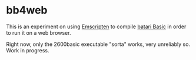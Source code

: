 # bb4web

This is an experiment on using [Emscripten] to compile [batari Basic] in order to run it on a web browser. 

Right now, only the 2600basic executable "sorta" works, very unreliably so. Work in progress.

[Emscripten]: https://github.com/kripken/emscripten
[batari Basic]: http://bataribasic.com/